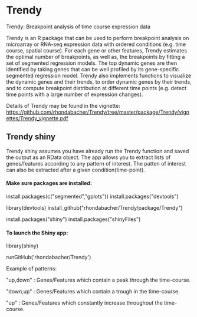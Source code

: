 # Trendy
Trendy: Breakpoint analysis of time course expression data

Trendy is an R package that can be used to perform breakpoint analysis on microarray or RNA-seq expression data 
with ordered conditions (e.g. time course, spatial course). For each gene or other features, Trendy estimates the optimal number of 
breakpoints, as well as, the breakpoints by fitting a set of segmented regression models. The top dynamic genes are then identified 
by taking genes that can be well profiled by its gene-specific segmented regression model. Trendy also implements functions to visualize 
the dynamic genes and their trends, to order dynamic genes by their trends, and to compute breakpoint distribution at different 
time points (e.g. detect time points with a large number of expression changes).

Details of Trendy may be found in the vignette:
https://github.com/rhondabacher/Trendy/tree/master/package/Trendy/vignettes/Trendy_vignette.pdf


## Trendy shiny

Trendy shiny assumes you have already run the Trendy function and saved the output as an RData object. 
The app allows you to extract lists of genes/features according to any pattern of interest. 
The patten of interest can also be extracted after a given condition(time-point).

#### Make sure packages are installed:

install.packages(c("segmented","gplots")) 
install.packages("devtools")

library(devtools)
install_github("rhondabacher/Trendy/package/Trendy")

install.packages("shiny")
install.packages("shinyFiles")

#### To launch the Shiny app:

library(shiny)

runGitHub('rhondabacher/Trendy')

Example of patterns:

"up,down" : Genes/Features which contain a peak through the time-course.

"down,up" : Genes/Features which contain a trough in the time-course.

"up" : Genes/Features which constantly increase throughout the time-course.

